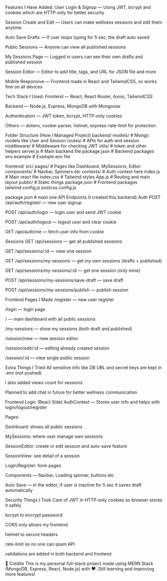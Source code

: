 Features I Have Added:
User Login & Signup — Using JWT, bcrypt and cookies which are HTTP-only for better security

Session Create and Edit — Users can make wellness sessions and edit them anytime

Auto Save Drafts — If user stops typing for 5 sec, the draft auto saved

Public Sessions — Anyone can view all published sessions

My Sessions Page — Logged in users can see their own drafts and published session

Session Editor — Editor to add title, tags, and URL for JSON file and more

Mobile Responsive — Frontend made in React and TailwindCSS, so works fine on all devices

Tech Stack I Used:
Frontend — React, React Router, Axios, TailwindCSS

Backend — Node.js, Express, MongoDB with Mongoose

Authentication — JWT token, bcrypt, HTTP-only cookies

Others — dotenv, cookie-parser, helmet, express-rate-limit for protection

Folder Structure (How I Managed Project)
backend/
models/ # Mongo models like User and Session
routes/ # APIs for auth and session
middleware/ # Middleware for checking JWT
utils/ # token and other helpers
server.js # Main backend file
package.json # Backend packages
env.example # Example env file

frontend/
src/
pages/ # Pages like Dashboard, MySessions, Editor
components/ # Navbar, Spinners etc
contexts/ # Auth context here
index.js # Main react file
index.css # Tailwind styles
App.js # Routing and main layout
public/ # Static things
package.json # Frontend packages
tailwind.config.js
postcss.config.js

package.json # main one
API Endpoints (I created this backend)
Auth
POST /api/auth/register — new user signup

POST /api/auth/login — login user and send JWT cookie

POST /api/auth/logout — logout user and clear cookie

GET /api/auth/me — fetch user info from cookie

Sessions
GET /api/sessions — get all published sessions

GET /api/sessions/:id — view one session

GET /api/sessions/my-sessions — get my own sessions (drafts + published)

GET /api/sessions/my-sessions/:id — get one session (only mine)

POST /api/sessions/my-sessions/save-draft — save draft

POST /api/sessions/my-sessions/publish — publish session

Frontend Pages I Made
/register — new user register

/login — login page

/ — main dashboard with all public sessions

/my-sessions — show my sessions (both draft and published)

/session/new — new session editor

/session/edit/:id — editing already created session

/session/:id — view single public session

Extra Things I Tried
All sensitive info like DB URL and secret keys are kept in .env (not pushed)

I also added views count for sessions

Planned to add chat in future for better wellness communication

Frontend Logic (React Side)
AuthContext — Stores user info and helps with login/logout/register

Pages:

Dashboard: shows all public sessions

MySessions: where user manage own sessions

SessionEditor: create or edit session and auto-save feature

SessionView: see detail of a session

Login/Register: form pages

Components — Navbar, Loading spinner, buttons etc

Auto Save — in the editor, if user is inactive for 5 sec it saves draft automatically

Security Things I Took Care of
JWT in HTTP-only cookies so browser stores it safely

bcrypt to encrypt password

CORS only allows my frontend

helmet to secure headers

rate-limit so no one can spam API

validations are added in both backend and frontend

🙏 Credits
This is my personal full-stack project made using MERN Stack (MongoDB, Express, React, Node.js) with ❤️.
Still learning and improving more features!